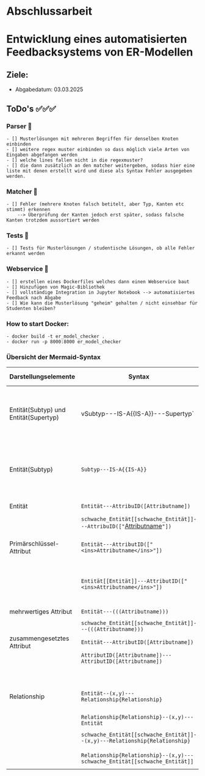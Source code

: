 # Abschlussarbeit
# Entwicklung eines automatisierten Feedbacksystems von ER-Modellen

## Ziele: 
- Abgabedatum: 03.03.2025

## ToDo's ✅✅✅
### Parser 🚀
    - [] Musterlösungen mit mehreren Begriffen für denselben Knoten einbinden
    - [] weitere regex muster einbinden so dass möglich viele Arten von Eingaben abgefangen werden 
    - [] welche lines fallen nicht in die regexmuster? 
    - [] die dann zusätzlich an den matcher weitergeben, sodass hier eine liste mit denen erstellt wird und diese als Syntax Fehler ausgegeben werden.
### Matcher  🚀
    - [] Fehler (mehrere Knoten falsch betitelt, aber Typ, Kanten etc stimmt) erkennen 
        --> Überprüfung der Kanten jedoch erst später, sodass falsche Kanten trotzdem aussortiert werden
### Tests 🚀
    - [] Tests für Musterlösungen / studentische Lösungen, ob alle Fehler erkannt werden

### Webservice 🚀
    - [] erstellen eines Dockerfiles welches dann einen Webservice baut
    - [] Hinzufügen von Magic-Bibliothek 
    - [] vollständige Integration in Jupyter Notebook --> automatisiertes Feedback nach Abgabe
    - [] Wie kann die Musterlösung "geheim" gehalten / nicht einsehbar für Studenten bleiben?

### How to start Docker: 

    - docker build -t er_model_checker . 
    - docker run -p 8000:8000 er_model_checker

### Übersicht der Mermaid-Syntax 

| Darstellungselemente | Syntax | Beschreibung | Beispiel in Diagramm |
|----------------------|--------|--------------|----------------------|
| Entität(Subtyp) und Entität(Supertyp) | vSubtyp---IS-A{{IS-A}}---Supertyp` | Stellt eine IS-A Beziehung zwischen einem Subtyp und einem Supertyp von Entitäten dar. | `PKW---IS-A{{IS-A}}---Fahrzeug` |
| Entität(Subtyp) | `Subtyp---IS-A{{IS-A}}` | Stellt eine IS-A Beziehung mit einem Subtyp dar. Supertyp muss zuvor einmalig genannt werden. | `LKW---IS-A{{IS-A}}` |
| Entität | `Entität---AttribuID([Attributname])` | Stellt eine Entität mit Attribut dar.| `Kunde---K1([Name])` |
|         | `schwache_Entität[[schwache_Entität]]---AttribuID(["`<ins>Attributname</ins>`"])` | `Kunde[[Kunde]]---K1([Name)]` |
| Primärschlüssel-Attribut | `Entität---AttributID(["<ins>Attributname</ins>"])` | Stellt eine Entität und ein Primärschlüssel-Attribut dar. | `Land---L1(["`<ins>KFZ</ins>`"])` |
|                          | `Entität[[Entität]]---AttributID(["<ins>Attributname</ins>"])` | Stellt eine schwache Entität und ein Primärschlüssel-Attribut dar. | `Provinz[[Provinz]]---P1(["`<ins>Name</ins>`"])` |
| mehrwertiges Attribut | `Entität---(((Attributname)))` | blbablabla | `Angestellter---A1(((Zertifikate)))` |
|                       | `schwache_Entität[[schwache_Entität]]---(((Attributname)))` | blablabla | `Angestellter---A1(((Zertifikate)))` |
| zusammengesetztes Attribut | `Entität---AttributID([Attributname])` | blabla | `Angestellte---A3([Anschrift])` |
|                            | `AttributID([Attributname])---AttributID([Attributname])` | blala | `A3([Anschrift])---A4([Stadt])` |
|                            |                                                           |       | `A3([Anschrift])---A4([Straße])` |
| Relationship | `Entität--(x,y)---Relationship{Relationship}` | Relationship und Entität mit einer Kardinalität(Min-Max-Notation). | `Land--(1,*)---liegt{liegt}` |
|              | `Relationship{Relationship}--(x,y)---Entität` |                                                                    | `ist_HS{ist_HS}--(1,1)---Land` |
|              | `schwache_Entität[[schwache_Entität]]--(x,y)---Relationship{Relationship}` |                                       | `Provinz[[Provinz]]--(1,1)---liegt{liegt}` |
|              | `Relationship{Relationship}--(x,y)---schwache_Entität[[schwache_Entität]]` |                                       | `ist_HS{ist_HS}--(0,1)---Stadt[[Stadt]]` |













